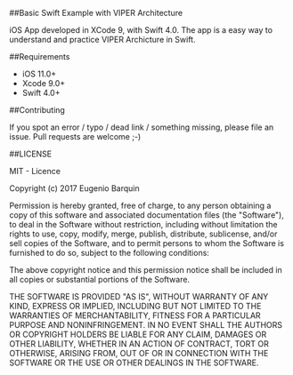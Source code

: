##Basic Swift Example with VIPER Architecture

iOS App developed in XCode 9, with Swift 4.0. The app is a easy way to understand and practice VIPER Archicture in Swift. 

##Requirements

- iOS 11.0+ 
- Xcode 9.0+
- Swift 4.0+

##Contributing

If you spot an error / typo / dead link / something missing, please file an issue.
Pull requests are welcome ;-)

##LICENSE


MIT - Licence

Copyright (c) 2017 Eugenio Barquin

Permission is hereby granted, free of charge, to any person obtaining a copy of this software and associated documentation files (the "Software"), to deal in the Software without restriction, including without limitation the rights to use, copy, modify, merge, publish, distribute, sublicense, and/or sell copies of the Software, and to permit persons to whom the Software is furnished to do so, subject to the following conditions:

The above copyright notice and this permission notice shall be included in all copies or substantial portions of the Software.

THE SOFTWARE IS PROVIDED "AS IS", WITHOUT WARRANTY OF ANY KIND, EXPRESS OR IMPLIED, INCLUDING BUT NOT LIMITED TO THE WARRANTIES OF MERCHANTABILITY, FITNESS FOR A PARTICULAR PURPOSE AND NONINFRINGEMENT. IN NO EVENT SHALL THE AUTHORS OR COPYRIGHT HOLDERS BE LIABLE FOR ANY CLAIM, DAMAGES OR OTHER LIABILITY, WHETHER IN AN ACTION OF CONTRACT, TORT OR OTHERWISE, ARISING FROM, OUT OF OR IN CONNECTION WITH THE SOFTWARE OR THE USE OR OTHER DEALINGS IN THE SOFTWARE.